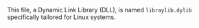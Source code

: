 This file, a Dynamic Link Library (DLL), is named `libraylib.dylib` specifically tailored for Linux systems.